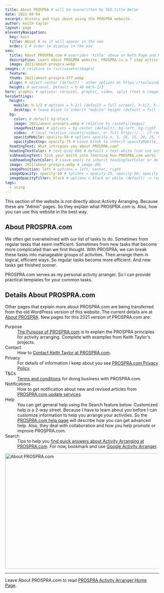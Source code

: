 ```yaml
---
title: About PROSPRA # will be overwritten by SEO.title below
date: 2021-09-04
excerpt: History and tips about using the PROSPRA website.
author: keith-taylor
layout: page
eleventyNavigation:
  key: main
  title: About # as it will appear in the nav
  order: 2 # order to display in the nav
seo:
  title: About PROSPRA.com # overrides 'title' above on both Page and META
  description: Learn about PROSPRA website. PROSPRA is a 7 step activity arranging tool for simple projects. See how the website helps you learn. Manage your tasks better now.
  image: 2021/about-prospra.webp
images: # relative to /src/assets/images/
  feature:
  thumb: 2021/about-prospra-377.webp
  align: # object-center (default) - other options at https://tailwindcss.com/docs/object-position
  height: # optional. Default = h-48 md:h-1/3
hero: graphic # options: carousel, graphic, video, split (text & image)
heroSettings:
  height:
    mobile: h-1/2 # options = h-1/1 (default = full screen), h-1/2, h-1/3, h-3/4, h-9/10, h-48 (12rem, 192px), h-56 (14rem, 224px), h-64 (16rem, 256px)
    desktop: # leave blank to inherit "mobile" height (default = full screen)
  bg:
    color: # default bg-black
    image: 2021/about-prospra.webp # relative to /assets/images/
    imagePosition: # options = bg-center (default), bg-left, bg-right
    video:  # local relative /assets/video/, or full https://... if remote?
    opacityMobile: opacity-50 # options opacity-n, 5, 10, 15, 20, 25, 50, 75, 100 (default)
    opacityDesktop: opacity-75 # Leave blank to inherit opacityMobile, use same options as opacityMobile
  headingText: What intrigues you about PROSPRA.com?
  headingTextColor: # text-gray-800 # default = text-white (can use any TailwindCSS text-[color]-[xxx])
  subheadingText: Sink your keith into learning how PROSPRA.com works for you.
  subheadingTextColor: # Leave empty to inherit headingTextColor or default (text-white) or use any text-[color]-[xxx]
  image: 2021/about-prospra.webp # image URL
  imagePosition: left # options = left, center, right
  imageOpacity: opacity-50 # options = opacity-25, opacity-50, opacity-75, opacity-100 (default)
  imageOpacityFilter: black # options = black or white (default) -> really depends on your background image
tags:
  - using
---
```


This section of the website is not directly about Activity Arranging. Because these are "Admin" pages. So they explain what PROSPRA.com is. Also, how you can use this website in the best way.

<h2 id="overview">About PROSPRA.com</h2>

We often get overwhelmed with our list of tasks to do. Sometimes from regular tasks that seem inefficient. Sometimes from new tasks that become more complicated than we first thought. With PROSPRA, we can break these tasks into manageable groups of activities. Then arrange them in logical, efficient ways. So regular tasks become more efficient. And new tasks get finished sooner.

PROSPRA.com serves as my personal activity arranger. So I can provide practical templates for your common tasks.

<h2 id="details">Details About PROSPRA.com</h2>

Other pages that explain more about PROSPRA.com are being transferred from the old WordPress version of this website. The current details are at <a href="https://prospra.com/about-prospra/">About PROSPRA</a>. New pages for this 2021 version of PROSPRA.com are:
<dl>
<dt id="intent">Purpose </dt><dd><a href="../purpose-of-prospra-com">The Purpose of PROSPRA.com</a> is to explain the PROSPRA principles for activity arranging. Complete with examples from Keith Taylor's projects.</dd>
<dt id="contact">Contact </a></dt><dd>How to <a href="../contact-prospra-com">Contact Keith Taylor at PROSPRA.com</a>.</dd>
<dt id="privacy">Privacy </dt><dd>For details of information I keep about you see <a href="../prospra-com-privacy-policy">PROSPRA.com Privacy Policy</a>.</dd>
<dt id="terms">T&Cs </dt><dd><a href="../prospra-com-terms-and-conditions">Terms and conditions</a> for doing business with PROSPRA.com.</dd>
<dt id="updates">Notifications </dt><dd>How to get notification about new and revised articles from <a href="../prospra-com-news-and-notifications">PROSPRA.com update services</a>.</dd>
<dt id="help">Help </dt><dd>You can get general help using the Search feature below. Customized help is a 2-way street. Because I have to learn about you before I can customize information to help you arrange your activities. So the <a href="../help-prospra-com">PROSPRA.com help page</a> will describe how you can get advanced help. Also, they deal with collaboration and how you help promote or improve PROSPRA.com.</dd>
<dt id="search">Search </dt><dd>Tips to help you <a href="../search-prospra-com">find quick answers about Activity Arranging at PROSPRA.com</a>. For now, bookmark and use <a href="https://cse.google.com/cse?cx=2bf1e05c3c5da97fa">Google Activity Arranger</a>.</dd>
</dl>
<img src="/assets/images/2021/about-prospra.webp" alt="About PROSPRA.com" width="610" height="377">


<hr />

Leave About PROSPRA.com to read <a href="/">PROSPRA Activity Arranger Home Page</a>.
